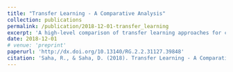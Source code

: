 ```yaml
---
title: "Transfer Learning - A Comparative Analysis"
collection: publications
permalink: /publication/2018-12-01-transfer_learning
excerpt: 'A high-level comparison of transfer learning approaches for computer vision.'
date: 2018-12-01
# venue: 'preprint'
paperurl: 'http://dx.doi.org/10.13140/RG.2.2.31127.39848'
citation: 'Saha, R., & Saha, D. (2018). Transfer Learning - A Comparative Analysis. doi:10.13140/RG.2.2.31127.39848'
---
```


<!-- [Download paper here](http://academicpages.github.io/files/paper1.pdf) -->

<!-- Recommended citation: Shahriar, Arif, Rohan Saha, and Denilson Barbosa. "Relational Extraction on Wikipedia Tables using Convolutional and Memory Networks." arXiv preprint arXiv:2307.05827 (2023). -->
